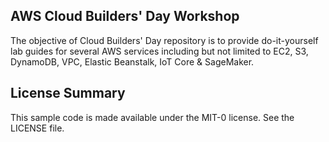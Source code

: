 ## AWS Cloud Builders' Day Workshop

The objective of Cloud Builders' Day repository is to provide do-it-yourself lab guides for several AWS services including but not limited to EC2, S3, DynamoDB, VPC, Elastic Beanstalk, IoT Core & SageMaker.

## License Summary

This sample code is made available under the MIT-0 license. See the LICENSE file.
